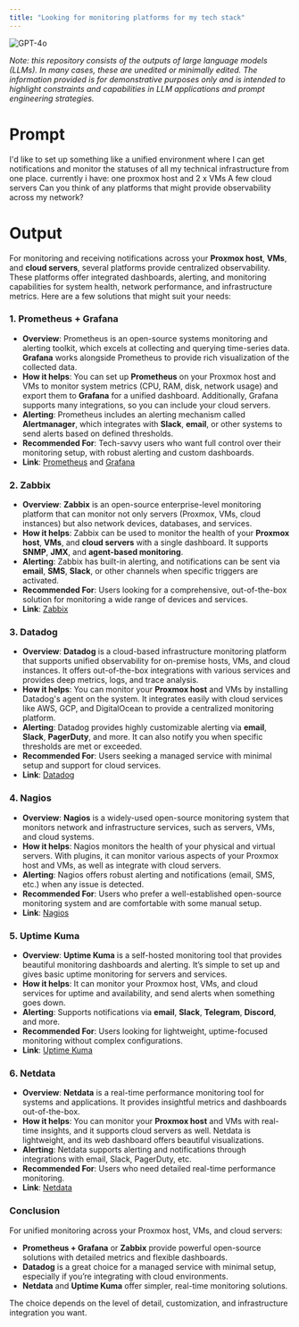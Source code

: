 ```yaml
---
title: "Looking for monitoring platforms for my tech stack"
---
```

![GPT-4o](https://img.shields.io/badge/GPT--4o-3333FF?style=for-the-badge&logo=openai&logoColor=white)



*Note: this repository consists of the outputs of large language models (LLMs). In many cases, these are unedited or minimally edited. The information provided is for demonstrative purposes only and is intended to highlight constraints and capabilities in LLM applications and prompt engineering strategies.*


# Prompt

I'd like to set up something like a unified environment where I can get notifications and monitor the statuses of all my technical infrastructure from one place.
currently i have: one proxmox host and 2 x VMs
A few cloud servers
Can you think of any platforms that might provide observability across my network?

# Output

For monitoring and receiving notifications across your **Proxmox host**, **VMs**, and **cloud servers**, several platforms provide centralized observability. These platforms offer integrated dashboards, alerting, and monitoring capabilities for system health, network performance, and infrastructure metrics. Here are a few solutions that might suit your needs:

### 1. **Prometheus + Grafana**
   - **Overview**: Prometheus is an open-source systems monitoring and alerting toolkit, which excels at collecting and querying time-series data. **Grafana** works alongside Prometheus to provide rich visualization of the collected data.
   - **How it helps**: You can set up **Prometheus** on your Proxmox host and VMs to monitor system metrics (CPU, RAM, disk, network usage) and export them to **Grafana** for a unified dashboard. Additionally, Grafana supports many integrations, so you can include your cloud servers.
   - **Alerting**: Prometheus includes an alerting mechanism called **Alertmanager**, which integrates with **Slack**, **email**, or other systems to send alerts based on defined thresholds.
   - **Recommended For**: Tech-savvy users who want full control over their monitoring setup, with robust alerting and custom dashboards.
   - **Link**: [Prometheus](https://prometheus.io) and [Grafana](https://grafana.com)

### 2. **Zabbix**
   - **Overview**: **Zabbix** is an open-source enterprise-level monitoring platform that can monitor not only servers (Proxmox, VMs, cloud instances) but also network devices, databases, and services.
   - **How it helps**: Zabbix can be used to monitor the health of your **Proxmox host**, **VMs**, and **cloud servers** with a single dashboard. It supports **SNMP**, **JMX**, and **agent-based monitoring**.
   - **Alerting**: Zabbix has built-in alerting, and notifications can be sent via **email**, **SMS**, **Slack**, or other channels when specific triggers are activated.
   - **Recommended For**: Users looking for a comprehensive, out-of-the-box solution for monitoring a wide range of devices and services.
   - **Link**: [Zabbix](https://www.zabbix.com)

### 3. **Datadog**
   - **Overview**: **Datadog** is a cloud-based infrastructure monitoring platform that supports unified observability for on-premise hosts, VMs, and cloud instances. It offers out-of-the-box integrations with various services and provides deep metrics, logs, and trace analysis.
   - **How it helps**: You can monitor your **Proxmox host** and VMs by installing Datadog's agent on the system. It integrates easily with cloud services like AWS, GCP, and DigitalOcean to provide a centralized monitoring platform.
   - **Alerting**: Datadog provides highly customizable alerting via **email**, **Slack**, **PagerDuty**, and more. It can also notify you when specific thresholds are met or exceeded.
   - **Recommended For**: Users seeking a managed service with minimal setup and support for cloud services.
   - **Link**: [Datadog](https://www.datadoghq.com)

### 4. **Nagios**
   - **Overview**: **Nagios** is a widely-used open-source monitoring system that monitors network and infrastructure services, such as servers, VMs, and cloud systems.
   - **How it helps**: Nagios monitors the health of your physical and virtual servers. With plugins, it can monitor various aspects of your Proxmox host and VMs, as well as integrate with cloud servers.
   - **Alerting**: Nagios offers robust alerting and notifications (email, SMS, etc.) when any issue is detected.
   - **Recommended For**: Users who prefer a well-established open-source monitoring system and are comfortable with some manual setup.
   - **Link**: [Nagios](https://www.nagios.org)

### 5. **Uptime Kuma**
   - **Overview**: **Uptime Kuma** is a self-hosted monitoring tool that provides beautiful monitoring dashboards and alerting. It’s simple to set up and gives basic uptime monitoring for servers and services.
   - **How it helps**: It can monitor your Proxmox host, VMs, and cloud services for uptime and availability, and send alerts when something goes down.
   - **Alerting**: Supports notifications via **email**, **Slack**, **Telegram**, **Discord**, and more.
   - **Recommended For**: Users looking for lightweight, uptime-focused monitoring without complex configurations.
   - **Link**: [Uptime Kuma](https://github.com/louislam/uptime-kuma)

### 6. **Netdata**
   - **Overview**: **Netdata** is a real-time performance monitoring tool for systems and applications. It provides insightful metrics and dashboards out-of-the-box.
   - **How it helps**: You can monitor your **Proxmox host** and VMs with real-time insights, and it supports cloud servers as well. Netdata is lightweight, and its web dashboard offers beautiful visualizations.
   - **Alerting**: Netdata supports alerting and notifications through integrations with email, Slack, PagerDuty, etc.
   - **Recommended For**: Users who need detailed real-time performance monitoring.
   - **Link**: [Netdata](https://www.netdata.cloud)

### **Conclusion**
For unified monitoring across your Proxmox host, VMs, and cloud servers:
- **Prometheus + Grafana** or **Zabbix** provide powerful open-source solutions with detailed metrics and flexible dashboards.
- **Datadog** is a great choice for a managed service with minimal setup, especially if you’re integrating with cloud environments.
- **Netdata** and **Uptime Kuma** offer simpler, real-time monitoring solutions.

The choice depends on the level of detail, customization, and infrastructure integration you want.
